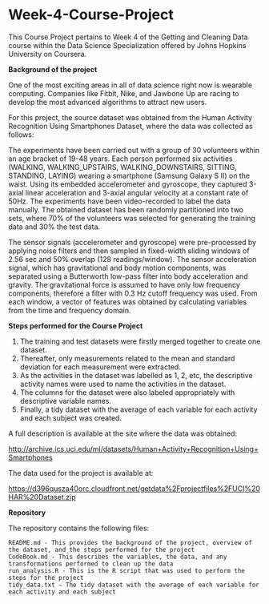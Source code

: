 # Week-4-Course-Project
This Course Project pertains to Week 4 of the Getting and Cleaning Data course within the Data Science Specialization offered by Johns Hopkins University on Coursera.

**Background of the project**

One of the most exciting areas in all of data science right now is wearable computing. Companies like Fitbit, Nike, and Jawbone Up are racing to develop the most advanced algorithms to attract new users. 

For this project, the source dataset was obtained from the Human Activity Recognition Using Smartphones Dataset, where the data was collected as follows:

The experiments have been carried out with a group of 30 volunteers within an age bracket of 19-48 years. Each person performed six activities (WALKING, WALKING_UPSTAIRS, WALKING_DOWNSTAIRS, SITTING, STANDING, LAYING) wearing a smartphone (Samsung Galaxy S II) on the waist. Using its embedded accelerometer and gyroscope, they captured 3-axial linear acceleration and 3-axial angular velocity at a constant rate of 50Hz. The experiments have been video-recorded to label the data manually. The obtained dataset has been randomly partitioned into two sets, where 70% of the volunteers was selected for generating the training data and 30% the test data. 

The sensor signals (accelerometer and gyroscope) were pre-processed by applying noise filters and then sampled in fixed-width sliding windows of 2.56 sec and 50% overlap (128 readings/window). The sensor acceleration signal, which has gravitational and body motion components, was separated using a Butterworth low-pass filter into body acceleration and gravity. The gravitational force is assumed to have only low frequency components, therefore a filter with 0.3 Hz cutoff frequency was used. From each window, a vector of features was obtained by calculating variables from the time and frequency domain.

**Steps performed for the Course Project**

1. The training and test datasets were firstly merged together to create one dataset.
2. Thereafter, only measurements related to the mean and standard deviation for each measurement were extracted.
3. As the activities in the dataset was labelled as 1, 2, etc, the descriptive activity names were used to name the activities in the dataset.
4. The columns for the dataset were also labeled appropriately with descriptive variable names.
5. Finally, a tidy dataset with the average of each variable for each activity and each subject was created. 

A full description is available at the site where the data was obtained:

http://archive.ics.uci.edu/ml/datasets/Human+Activity+Recognition+Using+Smartphones
 
The data used for the project is available at:

https://d396qusza40orc.cloudfront.net/getdata%2Fprojectfiles%2FUCI%20HAR%20Dataset.zip

**Repository**

The repository contains the following files:

	README.md - This provides the background of the project, overview of the dataset, and the steps performed for the project 
	CodeBook.md - This describes the variables, the data, and any transformations performed to clean up the data
	run_analysis.R - This is the R script that was used to perform the steps for the project
	tidy_data.txt - The tidy dataset with the average of each variable for each activity and each subject
